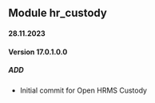 ## Module hr_custody

#### 28.11.2023
#### Version 17.0.1.0.0
##### ADD
- Initial commit for Open HRMS Custody
